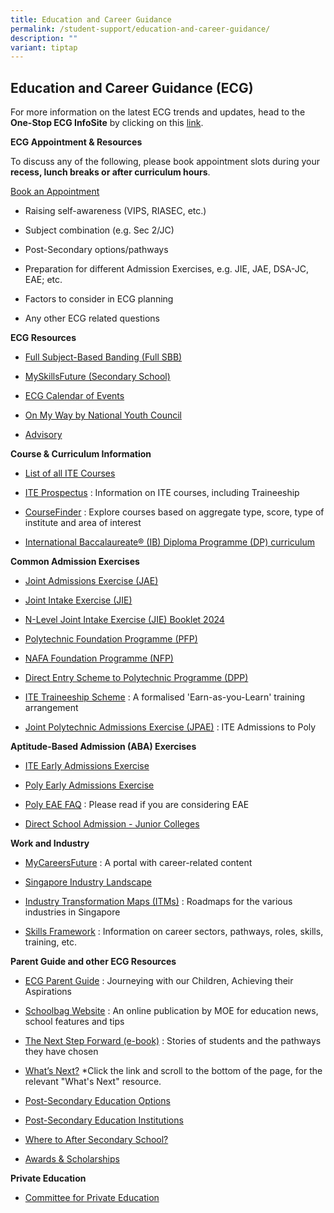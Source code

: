 ```yaml
---
title: Education and Career Guidance
permalink: /student-support/education-and-career-guidance/
description: ""
variant: tiptap
---
```

<h2>Education and Career Guidance (ECG)</h2>
<p>For more information on the latest ECG trends and updates, head to the <strong>One-Stop ECG InfoSite</strong> by
clicking on this <a href="https://sites.google.com/moe.edu.sg/ms-evelyn-ecg" rel="noopener noreferrer nofollow" target="_blank">link</a>.</p>
<p></p>
<p><strong>ECG Appointment &amp; Resources</strong>
</p>
<p>To discuss any of the following, please book appointment slots during
your <strong>recess, lunch breaks or after curriculum hours</strong>.</p>
<p><a href="https://sites.google.com/moe.edu.sg/ms-evelyn-ecg" rel="noopener noreferrer nofollow" target="_blank">Book an Appointment</a>
</p>
<ul data-tight="true" class="tight">
<li>
<p>Raising self-awareness (VIPS, RIASEC,&nbsp;etc.)</p>
</li>
<li>
<p>Subject combination (e.g.&nbsp;Sec 2/JC)</p>
</li>
<li>
<p>Post-Secondary options/pathways</p>
</li>
<li>
<p>Preparation for different Admission Exercises, e.g. JIE, JAE, DSA-JC,
EAE; etc.</p>
</li>
<li>
<p>Factors to consider in&nbsp;ECG planning</p>
</li>
<li>
<p>Any other&nbsp;ECG related&nbsp;questions</p>
</li>
</ul>
<p></p>
<p><strong>ECG Resources</strong>
</p>
<ul data-tight="true" class="tight">
<li>
<p><a href="https://go.gov.sg/moe-fsbb" rel="noopener noreferrer nofollow" target="_blank">Full Subject-Based Banding (Full SBB)</a>
</p>
</li>
<li>
<p><a href="https://go.gov.sg/mysfsec" rel="noopener noreferrer nofollow" target="_blank">MySkillsFuture (Secondary School)</a>
</p>
</li>
<li>
<p><a href="https://www.myskillsfuture.gov.sg/content/student/en/secondary/education-guide/events.html" rel="noopener noreferrer nofollow" target="_blank">ECG Calendar of Events</a>
</p>
</li>
<li>
<p><a href="https://www.nyc.gov.sg/omw/" rel="noopener noreferrer nofollow" target="_blank">On My Way by National Youth Council</a>
</p>
</li>
<li>
<p><a href="https://advisory.sg/" rel="noopener noreferrer nofollow" target="_blank">Advisory</a>
</p>
</li>
</ul>
<p><strong>Course &amp; Curriculum Information</strong>
</p>
<ul data-tight="true" class="tight">
<li>
<p><a href="https://www.ite.edu.sg/courses/full-time-courses" rel="noopener noreferrer nofollow" target="_blank">List of all ITE Courses</a>
</p>
</li>
<li>
<p><a href="https://www.ite.edu.sg/admissions/prospectus" rel="noopener noreferrer nofollow" target="_blank">ITE Prospectus</a> :
Information on ITE courses, including Traineeship</p>
</li>
<li>
<p><a href="https://go.gov.sg/coursefinder" rel="noopener noreferrer nofollow" target="_blank">CourseFinder</a> :
Explore courses based on aggregate type, score, type of institute and area
of interest</p>
</li>
<li>
<p><a href="https://www.ibo.org/programmes/diploma-programme/curriculum/" rel="noopener noreferrer nofollow" target="_blank">International Baccalaureate® (IB) Diploma Programme (DP) curriculum</a>
</p>
</li>
</ul>
<p><strong>Common Admission Exercises</strong>
</p>
<ul data-tight="true" class="tight">
<li>
<p><a href="https://www.moe.gov.sg/post-secondary/admissions/jae" rel="noopener noreferrer nofollow" target="_blank">Joint Admissions Exercise (JAE)</a>
</p>
</li>
<li>
<p><a href="https://www.moe.gov.sg/post-secondary/admissions/jie" rel="noopener noreferrer nofollow" target="_blank">Joint Intake Exercise (JIE)</a>
</p>
</li>
<li>
<p><a href="https://www.ite.edu.sg/docs/default-source/admissions-docs/full-time/publications/admission-booklet/gce-n-admission-booklet-2024.pdf" rel="noopener noreferrer nofollow" target="_blank">N-Level Joint Intake Exercise (JIE) Booklet 2024</a>
</p>
</li>
<li>
<p><a href="https://go.gov.sg/pfp" rel="noopener noreferrer nofollow" target="_blank">Polytechnic Foundation Programme (PFP)</a>
</p>
</li>
<li>
<p><a href="https://go.gov.sg/applynafafp" rel="noopener noreferrer nofollow" target="_blank">NAFA Foundation Programme (NFP)</a>
</p>
</li>
<li>
<p><a href="https://go.gov.sg/higher-nitec-dpp" rel="noopener noreferrer nofollow" target="_blank">Direct Entry Scheme to Polytechnic Programme (DPP)</a>
</p>
</li>
<li>
<p><a href="https://www.ite.edu.sg/admissions/traineeship" rel="noopener noreferrer nofollow" target="_blank">ITE Traineeship Scheme</a> :
A formalised 'Earn-as-you-Learn' training arrangement</p>
</li>
<li>
<p><a href="https://jpae.polytechnic.edu.sg/app" rel="noopener noreferrer nofollow" target="_blank">Joint Polytechnic Admissions Exercise (JPAE)</a> :
ITE Admissions to Poly</p>
</li>
</ul>
<p><strong>Aptitude-Based Admission (ABA) Exercises</strong>
</p>
<ul data-tight="true" class="tight">
<li>
<p><a href="https://go.gov.sg/applyeae" rel="noopener noreferrer nofollow" target="_blank">ITE Early Admissions Exercise</a>
</p>
</li>
<li>
<p><a href="https://go.gov.sg/polyeae" rel="noopener noreferrer nofollow" target="_blank">Poly Early Admissions Exercise</a>
</p>
</li>
<li>
<p><a href="https://eae.polytechnic.edu.sg/eaeStudIns/menu.jsp?type=FAQs" rel="noopener noreferrer nofollow" target="_blank">Poly EAE FAQ</a> :
Please read if you are considering EAE</p>
</li>
<li>
<p><a href="https://go.gov.sg/applyjcdsa" rel="noopener noreferrer nofollow" target="_blank">Direct School Admission - Junior Colleges</a>
</p>
</li>
</ul>
<p><strong>Work and Industry</strong>
</p>
<ul data-tight="true" class="tight">
<li>
<p><a href="https://go.gov.sg/careersfuture" rel="noopener noreferrer nofollow" target="_blank">MyCareersFuture</a> :
A portal with career-related content</p>
</li>
<li>
<p><a href="https://go.gov.sg/industrylandscape-sec" rel="noopener noreferrer nofollow" target="_blank">Singapore Industry Landscape</a>
</p>
</li>
<li>
<p><a href="https://www.mti.gov.sg/ITMs/Overview" rel="noopener noreferrer nofollow" target="_blank">Industry Transformation Maps (ITMs)</a> :
Roadmaps for the various industries in Singapore</p>
</li>
<li>
<p><a href="https://www.skillsfuture.gov.sg/skills-framework" rel="noopener noreferrer nofollow" target="_blank">Skills Framework</a> :
Information on career sectors, pathways, roles, skills, training, etc.</p>
</li>
</ul>
<p><strong>Parent Guide and other ECG Resources</strong>
</p>
<ul data-tight="true" class="tight">
<li>
<p><a href="https://www.moe.gov.sg/-/media/files/programmes/ecg/ecg-tips-for-parents.pdf" rel="noopener noreferrer nofollow" target="_blank">ECG Parent Guide</a> :
Journeying with our Children, Achieving their Aspirations</p>
</li>
<li>
<p><a href="https://go.gov.sg/schoolbag" rel="noopener noreferrer nofollow" target="_blank">Schoolbag Website</a> :
An online publication by MOE for education news, school features and tips</p>
</li>
<li>
<p><a href="https://go.gov.sg/next-step-forward" rel="noopener noreferrer nofollow" target="_blank">The Next Step Forward (e-book)</a> :
Stories of students and the pathways they have chosen</p>
</li>
<li>
<p><a href="https://go.gov.sg/whats-next" rel="noopener noreferrer nofollow" target="_blank">What’s Next?</a> *Click
the link and scroll to the bottom of the page, for the relevant "What's
Next" resource.</p>
</li>
<li>
<p><a href="https://go.gov.sg/postsecondary" rel="noopener noreferrer nofollow" target="_blank">Post-Secondary Education Options</a>
</p>
</li>
<li>
<p><a href="https://go.gov.sg/overview-pseis" rel="noopener noreferrer nofollow" target="_blank">Post-Secondary Education Institutions</a>
</p>
</li>
<li>
<p><a href="https://youtu.be/ndDVlzT-z0g" rel="noopener noreferrer nofollow" target="_blank">Where to After Secondary School?</a>
</p>
</li>
<li>
<p><a href="https://go.gov.sg/admissions-scholarships" rel="noopener noreferrer nofollow" target="_blank">Awards &amp; Scholarships</a>
</p>
</li>
</ul>
<p><strong>Private Education</strong>
</p>
<ul data-tight="true" class="tight">
<li>
<p><a href="https://go.gov.sg/pei" rel="noopener noreferrer nofollow" target="_blank">Committee for Private Education</a>
</p>
</li>
</ul>
<p></p>